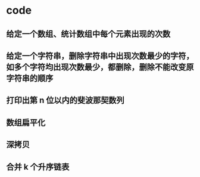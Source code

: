 # code

## 给定一个数组、统计数组中每个元素出现的次数

## 给定一个字符串，删除字符串中出现次数最少的字符，如多个字符均出现次数最少，都删除，删除不能改变原字符串的顺序

## 打印出第 n 位以内的斐波那契数列

## 数组扁平化

## 深拷贝

## 合并 k 个升序链表
